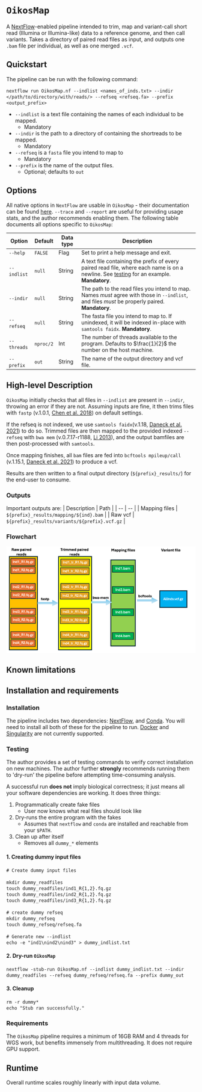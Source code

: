# `OikosMap`
A [NextFlow](https://www.nextflow.io/docs/latest/index.html)-enabled pipeline intended to trim, map and variant-call short read (Illumina or Illumina-like) data to a reference genome, and then call variants.
Takes a directory of paired read files as input, and outputs one `.bam` file per individual, as well as one merged `.vcf`.

## Quickstart

The pipeline can be run with the following command:

```
nextflow run OikosMap.nf --indlist <names_of_inds.txt> --indir </path/to/directory/with/reads/> --refseq <refseq.fa> --prefix <output_prefix>
```

- `--indlist` is a text file containing the names of each individual to be mapped.
  - Mandatory
- `--indir` is the path to a directory of containing the shortreads to be mapped.
  - Mandatory
- `--refseq` is a `fasta` file you intend to map to
  - Mandatory
- `--prefix` is the name of the output files.
  - Optional; defaults to `out`

## Options

All native options in `NextFlow` are usable in `OikosMap` - their documentation can be found [here](https://www.nextflow.io/docs/latest/cli.html).
`--trace` and `--report` are useful for providing usage stats, and the author recommends enabling them.
The following table documents all options specific to `OikosMap`:

| Option | Default | Data type | Description |
| -- | -- | -- | -- |
| `--help`  | `FALSE` | Flag | Set to print a help message and exit. |
| `--indlist` | `null` | String | A text file containing the prefix of every paired read file, where each name is on a newline. See [testing](#testing) for an example. **Mandatory**. |
| `--indir` | `null` | String | The path to the read files you intend to map. Names *must* agree with those in `--indlist`, and files *must* be properly paired. **Mandatory**. |
| `--refseq` | `null` | String | The fasta file you intend to map to. If unindexed, it will be indexed in-place with `samtools faidx`. **Mandatory**. |
| `--threads` | `nproc/2` | Int | The number of threads available to the program. Defaults to $\frac{1}{2}$ the number on the host machine. |
| `--prefix` | `out` | String | The name of the output directory and vcf file. |


## High-level Description

`OikosMap` initially checks that all files in `--indlist` are present in `--indir`, throwing an error if they are not.
Assuming inputs are fine, it then trims files with `fastp` (v.1.0.1, [Chen et al. 2018](https://academic.oup.com/bioinformatics/article/34/17/i884/5093234)) on default settings.

If the refseq is not indexed, we use `samtools faidx`(v.1.18, [Daneck et al. 2021](https://academic.oup.com/gigascience/article/10/2/giab008/6137722)) to do so.
Trimmed files are then mapped to the provided indexed `--refseq` with `bwa mem` (v.0.7.17-r1188, [Li 2013](https://arxiv.org/abs/1303.3997)), and the output bamfiles are then post-processed with `samtools`.

Once mapping finishes, all `bam` files are fed into `bcftools mpileup/call` (v.1.15.1, [Daneck et al. 2021](https://academic.oup.com/gigascience/article/10/2/giab008/6137722)) to produce a vcf.

Results are then written to a final output directory (`${prefix}_results/`) for the end-user to consume.

### Outputs

Important outputs are:
| Description | Path |
| -- | -- |
| Mapping files | `${prefix}_results/mapping/${ind}.bam` |
| Raw vcf | `${prefix}_results/variants/${prefix}.vcf.gz` |


### Flowchart

<img title="OikosMap flowchart" alt="A graphic indicating the process from raw read files to a variant file." src="images/OikosMap_flowchart.png">


## Known limitations

## Installation and requirements

### Installation

The pipeline includes two dependencies: [NextFlow](https://www.nextflow.io/docs/latest/getstarted.html), and [Conda](https://conda.io/projects/conda/en/latest/user-guide/install/index.html).
You will need to install all both of these for the pipeline to run.
[Docker](https://docs.docker.com/engine/install/) and [Singularity](https://docs.sylabs.io/guides/3.5/user-guide/introduction.html) are not currently supported.

### Testing

The author provides a set of testing commands to verify correct installation on new machines.
The author further **strongly** recommends running them to 'dry-run' the pipeline before attempting time-consuming analysis.

A successful run **does not** imply biological correctness; it just means all your software dependencies are working.
It does three things:
1. Programmatically create fake files
    - User now knows what real files should look like
2. Dry-runs the entire program with the fakes
    - Assumes that `nextflow` and `conda` are installed and reachable from your `$PATH`.
3. Clean up after itself
    - Removes all `dummy_*` elements

#### 1. Creating dummy input files

```
# Create dummy input files

mkdir dummy_readfiles
touch dummy_readfiles/ind1_R{1,2}.fq.gz
touch dummy_readfiles/ind2_R{1,2}.fq.gz
touch dummy_readfiles/ind3_R{1,2}.fq.gz

# create dummy refseq
mkdir dummy_refseq
touch dummy_refseq/refseq.fa

# Generate new --indlist
echo -e "ind1\nind2\nind3" > dummy_indlist.txt
```

#### 2. Dry-run `OikosMap`

```
nextflow -stub-run OikosMap.nf --indlist dummy_indlist.txt --indir dummy_readfiles --refseq dummy_refseq/refseq.fa --prefix dummy_out
```

#### 3. Cleanup
```
rm -r dummy*
echo "Stub ran successfully."
```

### Requirements

The `OikosMap` pipeline requires a minimum of 16GB RAM and 4 threads for WGS work, but benefits immensely from multithreading.
It does not require GPU support.

## Runtime

Overall runtime scales roughly linearly with input data volume.
